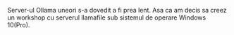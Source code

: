 Server-ul Ollama uneori s-a dovedit a fi prea lent. Asa ca am decis sa creez un workshop cu serverul llamafile sub sistemul de operare Windows 10(Pro).
